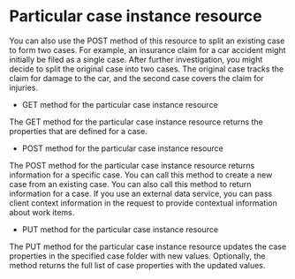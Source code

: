 # Particular case instance resource

You can also use the POST method of
this resource to split an existing case to form two cases. For example,
an insurance claim for a car accident might initially be filed as
a single case. After further investigation, you might decide to split
the original case into two cases. The original case tracks the claim
for damage to the car, and the second case covers the claim for injuries.

- GET method for the particular case instance resource

The GET method for the particular case instance resource returns the properties that are defined for a case.
- POST method for the particular case instance resource

The POST method for the particular case instance resource returns information for a specific case. You can call this method to create a new case from an existing case. You can also call this method to return information for a case. If you use an external data service, you can pass client context information in the request to provide contextual information about work items.
- PUT method for the particular case instance resource

The PUT method for the particular case instance resource updates the case properties in the specified case folder with new values. Optionally, the method returns the full list of case properties with the updated values.